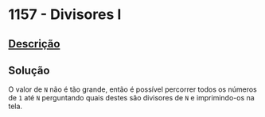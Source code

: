 # 1157 - Divisores I

## [Descrição](https://www.beecrowd.com.br/judge/pt/problems/view/1157)

## Solução

O valor de `N` não é tão grande, então é possível percorrer todos os números de `1` até `N` perguntando quais destes são divisores de `N` e imprimindo-os na tela.